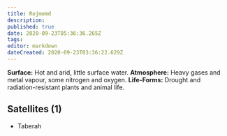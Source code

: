 ```yaml
---
title: Rojmemd
description: 
published: true
date: 2020-09-23T05:36:36.265Z
tags: 
editor: markdown
dateCreated: 2020-09-23T03:36:22.629Z
---
```


**Surface:** Hot and arid, little surface water.
**Atmosphere:** Heavy gases and metal vapour, some nitrogen and oxygen.
**Life-Forms:** Drought and radiation-resistant plants and animal life.

## Satellites (1) 

- Taberah
